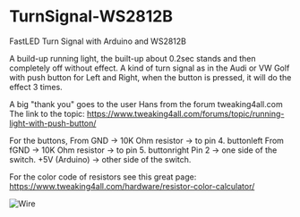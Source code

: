 # TurnSignal-WS2812B
FastLED Turn Signal with Arduino and WS2812B

A build-up running light, the built-up about 0.2sec stands and then completely off without effect.
A kind of turn signal as in the Audi or VW Golf with push button for Left and Right, when the button is pressed, it will do the effect 3 times.

A big "thank you" goes to the user Hans from the forum tweaking4all.com
The link to the topic: https://www.tweaking4all.com/forums/topic/running-light-with-push-button/

For the buttons,
From GND -> 10K Ohm resistor -> to pin 4. buttonleft
From fGND -> 10K Ohm resistor -> to pin 5. buttonright
Pin 2 -> one side of the switch.
+5V (Arduino) -> other side of the switch.

For the color code of resistors see this great page: https://www.tweaking4all.com/hardware/resistor-color-calculator/

![Wire](/github.com/Robiv8/TurnSignal-WS2812B/blob/master/TurnLight.png?raw=true "Wire")
